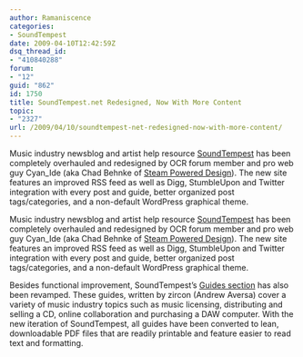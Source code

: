 ```yaml
---
author: Ramaniscence
categories:
- SoundTempest
date: 2009-04-10T12:42:59Z
dsq_thread_id:
- "410840288"
forum:
- "12"
guid: "862"
id: 1750
title: SoundTempest.net Redesigned, Now With More Content
topic:
- "2327"
url: /2009/04/10/soundtempest-net-redesigned-now-with-more-content/
---
```


Music industry newsblog and artist help resource <a target="_blank" href="http://www.soundtempest.net/">SoundTempest</a> has been completely overhauled and redesigned by OCR forum member and pro web guy Cyan_Ide (aka Chad Behnke of <a target="_blank" href="http://www.steampowereddesign.com/">Steam Powered Design</a>). The new site features an improved RSS feed as well as Digg, StumbleUpon and Twitter integration with every post and guide, better organized post tags/categories, and a non-default WordPress graphical theme.
  
Music industry newsblog and artist help resource <a target="_blank" href="http://www.soundtempest.net/">SoundTempest</a> has been completely overhauled and redesigned by OCR forum member and pro web guy Cyan_Ide (aka Chad Behnke of <a target="_blank" href="http://www.steampowereddesign.com/">Steam Powered Design</a>). The new site features an improved RSS feed as well as Digg, StumbleUpon and Twitter integration with every post and guide, better organized post tags/categories, and a non-default WordPress graphical theme.

Besides functional improvement, SoundTempest&#8217;s <a target="_blank" href="http://www.soundtempest.net/guides/">Guides section</a> has also been revamped. These guides, written by zircon (Andrew Aversa) cover a variety of music industry topics such as music licensing, distributing and selling a CD, online collaboration and purchasing a DAW computer. With the new iteration of SoundTempest, all guides have been converted to lean, downloadable PDF files that are readily printable and feature easier to read text and formatting.